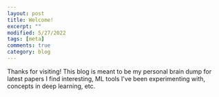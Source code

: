 ```yaml
---
layout: post
title: Welcome!
excerpt: ""
modified: 5/27/2022
tags: [meta]
comments: true
category: blog
---
```


Thanks for visiting! This blog is meant to be my personal brain dump for
latest papers I find interesting, ML tools I've been 
experimenting with, concepts in deep learning, etc. 